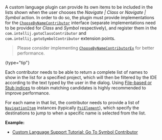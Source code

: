 [//]: # (title: Go to Class and Go to Symbol)

<!-- Copyright 2000-2020 JetBrains s.r.o. and other contributors. Use of this source code is governed by the Apache 2.0 license that can be found in the LICENSE file. -->

A custom language plugin can provide its own items to be included in the lists shown when the user chooses the _Navigate | Class_ or _Navigate | Symbol_ action.
In order to do so, the plugin must provide implementations for the [`ChooseByNameContributor`](upsource:///platform/lang-api/src/com/intellij/navigation/ChooseByNameContributor.java) interface (separate implementations need to be provided for _Class_ and _Symbol_ respectively), and register them in the `com.intellij.gotoClassContributor` and `com.intellij.gotoSymbolContributor` extension points.

 >  Please consider implementing [`ChooseByNameContributorEx`](upsource:///platform/lang-impl/src/com/intellij/navigation/ChooseByNameContributorEx.java) for better performance.
 >
 {type="tip"}

Each contributor needs to be able to return a complete list of names to show in the list for a specified project, which will then be filtered by the IDE according to the text typed by the user in the dialog.
Using [File-based or Stub indices](indexing_and_psi_stubs.md) to obtain matching candidates is highly recommended to improve performance.

For each name in that list, the contributor needs to provide a list of [`NavigationItem`](upsource:///platform/core-api/src/com/intellij/navigation/NavigationItem.java) instances (typically [`PsiElement`](upsource:///platform/core-api/src/com/intellij/psi/PsiElement.java)), which specify the destinations to jump to when a specific name is selected from the list.

**Example:**
- [Custom Language Support Tutorial: Go To Symbol Contributor](go_to_symbol_contributor.md)